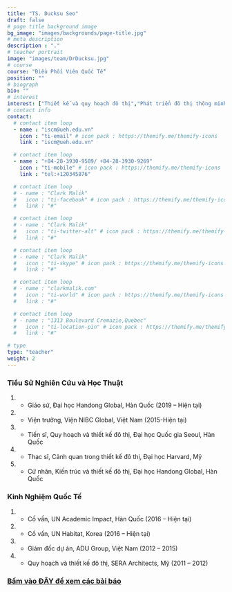 ```yaml
---
title: "TS. Ducksu Seo"
draft: false
# page title background image
bg_image: "images/backgrounds/page-title.jpg"
# meta description
description : "."
# teacher portrait
image: "images/team/DrDucksu.jpg"
# course
course: "Điều Phối Viên Quốc Tế"
position: ""
# biograph
bio: ""
# interest
interest: ["Thiết kế và quy hoạch đô thị","Phát triển đô thị thông minh", "Nghiên cứu nhà ở", "Phân tích mạng lưới xã hội và di chuyển","Giáo dục công dân toàn cầu và phát triển quốc tế" ]
# contact info
contact:
  # contact item loop
  - name : "iscm@ueh.edu.vn"
    icon : "ti-email" # icon pack : https://themify.me/themify-icons
    link : "iscm@ueh.edu.vn"

  # contact item loop
  - name : "+84-28-3930-9589/ +84-28-3930-9269"
    icon : "ti-mobile" # icon pack : https://themify.me/themify-icons
    link : "tel:+120345876"

  # contact item loop
  # - name : "Clark Malik"
  #   icon : "ti-facebook" # icon pack : https://themify.me/themify-icons
  #   link : "#"

  # contact item loop
  # - name : "Clark Malik"
  #   icon : "ti-twitter-alt" # icon pack : https://themify.me/themify-icons
  #   link : "#"

  # contact item loop
  # - name : "Clark Malik"
  #   icon : "ti-skype" # icon pack : https://themify.me/themify-icons
  #   link : "#"

  # contact item loop
  # - name : "clarkmalik.com"
  #   icon : "ti-world" # icon pack : https://themify.me/themify-icons
  #   link : "#"

  # contact item loop
  # - name : "1313 Boulevard Cremazie,Quebec"
  #   icon : "ti-location-pin" # icon pack : https://themify.me/themify-icons
  #   link : "#"

# type
type: "teacher"
weight: 2
---
```


### Tiểu Sử Nghiên Cứu và Học Thuật
1. * Giáo sứ, Đại học Handong Global, Hàn Quốc (2019 – Hiện tại)
1. * Viện trưởng, Viện NIBC Global, Việt Nam (2015-Hiện tại)
1. * Tiến sĩ, Quy hoạch và thiết kế đô thị, Đại học Quốc gia Seoul, Hàn Quốc
1. * Thạc sĩ, Cảnh quan trong thiết kế đô thị, Đại học Harvard, Mỹ
1. * Cử nhân, Kiến trúc và thiết kế đô thị, Đại học Handong Global, Hàn Quốc


### Kinh Nghiệm Quốc Tế
1. * Cố vấn, UN Academic Impact, Hàn Quốc (2016 – Hiện tại)
1. * Cố vấn, UN Habitat, Korea (2016 – Hiện tại)
1. * Giám đốc dự án, ADU Group, Việt Nam (2012 – 2015)
1. * Quy hoạch và thiết kế đô thị, SERA Architects, Mỹ (2011 – 2012)

### [Bấm vào ĐÂY để xem các bài báo](https://scholar.google.co.kr/citations?user=7mawbTAAAAAJ&hl=en)‬
